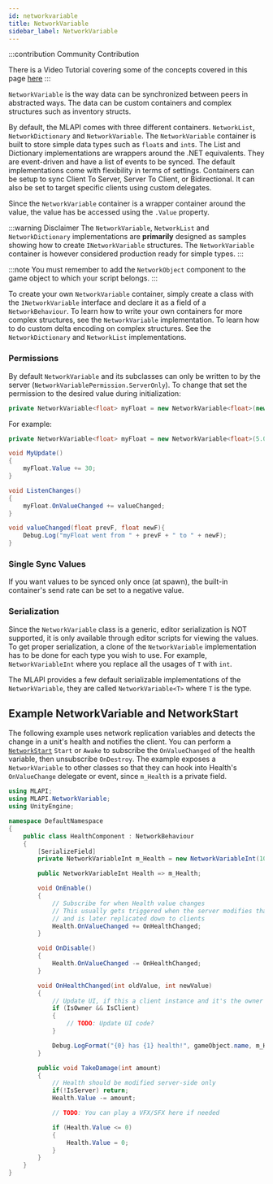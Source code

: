```yaml
---
id: networkvariable
title: NetworkVariable
sidebar_label: NetworkVariable
---
```


:::contribution Community Contribution

There is a  Video Tutorial covering some of the concepts covered in this page [here](../learn/dapper/networkvariables.md)
:::

`NetworkVariable` is the way data can be synchronized between peers in abstracted ways. The data can be custom containers and complex structures such as inventory structs.

By default, the MLAPI comes with three different containers. `NetworkList`, `NetworkDictionary` and `NetworkVariable`. The `NetworkVariable` container is built to store simple data types such as `float`s and `int`s. The List and Dictionary implementations are wrappers around the .NET equivalents. They are event-driven and have a list of events to be synced. The default implementations come with flexibility in terms of settings. Containers can be setup to sync Client To Server, Server To Client, or Bidirectional. It can also be set to target specific clients using custom delegates.

Since the `NetworkVariable` container is a wrapper container around the value, the value has be accessed using the `.Value` property.

:::warning Disclaimer
The `NetworkVariable`, `NetworkList` and `NetworkDictionary` implementations are **primarily** designed as samples showing how to create `INetworkVariable` structures. The `NetworkVariable` container is however considered production ready for simple types.
:::

:::note
You must remember to add the `NetworkObject` component to the game object to which your script belongs.
:::

To create your own `NetworkVariable` container, simply create a class with the `INetworkVariable` interface and declare it as a field of a `NetworkBehaviour`. To learn how to write your own containers for more complex structures, see the `NetworkVariable` implementation. To learn how to do custom delta encoding on complex structures. See the `NetworkDictionary` and `NetworkList` implementations.

### Permissions
By default `NetworkVariable` and its subclasses can only be written to by the server (`NetworkVariablePermission.ServerOnly`). To change that set the permission to the desired value during initialization:

```csharp
private NetworkVariable<float> myFloat = new NetworkVariable<float>(new NetworkVariableSettings {WritePermission = NetworkVariablePermission.OwnerOnly}, 5);
```

For example:

```csharp
private NetworkVariable<float> myFloat = new NetworkVariable<float>(5.0f);

void MyUpdate()
{
    myFloat.Value += 30;
}

void ListenChanges()
{
    myFloat.OnValueChanged += valueChanged;
}

void valueChanged(float prevF, float newF){
    Debug.Log("myFloat went from " + prevF + " to " + newF);
}
```

### Single Sync Values
If you want values to be synced only once (at spawn), the built-in container's send rate can be set to a negative value.

### Serialization
Since the `NetworkVariable` class is a generic, editor serialization is NOT supported, it is only available through editor scripts for viewing the values. To get proper serialization, a clone of the `NetworkVariable` implementation has to be done for each type you wish to use. For example, `NetworkVariableInt` where you replace all the usages of `T` with `int`.

The MLAPI provides a few default serializable implementations of the `NetworkVariable`, they are called `NetworkVariable<T>` where `T` is the type.

## Example NetworkVariable and NetworkStart

The following example uses network replication variables and detects the change in a unit's health and notifies the client. You can perform a [`NetworkStart`](networkbehaviour.md) `Start` or `Awake` to subscribe the `OnValueChanged` of the health variable, then unsubscribe `OnDestroy`. The example exposes a `NetworkVariable` to other classes so that they can hook into Health's `OnValueChange` delegate or event, since `m_Health` is a private field.

```csharp
using MLAPI;
using MLAPI.NetworkVariable;
using UnityEngine;

namespace DefaultNamespace
{
    public class HealthComponent : NetworkBehaviour
    {
        [SerializeField]
        private NetworkVariableInt m_Health = new NetworkVariableInt(100);

        public NetworkVariableInt Health => m_Health;

        void OnEnable()
        {
            // Subscribe for when Health value changes
            // This usually gets triggered when the server modifies that variable
            // and is later replicated down to clients
            Health.OnValueChanged += OnHealthChanged;
        }

        void OnDisable()
        {
            Health.OnValueChanged -= OnHealthChanged;
        }

        void OnHealthChanged(int oldValue, int newValue)
        {
            // Update UI, if this a client instance and it's the owner of the object
            if (IsOwner && IsClient)
            {
                // TODO: Update UI code?
            }

            Debug.LogFormat("{0} has {1} health!", gameObject.name, m_Health.Value);
        }

        public void TakeDamage(int amount)
        {
            // Health should be modified server-side only
            if(!IsServer) return;
            Health.Value -= amount;

            // TODO: You can play a VFX/SFX here if needed

            if (Health.Value <= 0)
            {
                Health.Value = 0;
            }
        }
    }
}
```
